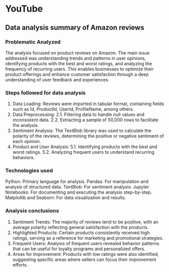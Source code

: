 # YouTube
## Data analysis summary of Amazon reviews
### Problematic Analyzed
The analysis focused on product reviews on Amazon. The main issue addressed was understanding trends and patterns in user opinions, identifying products with the best and worst ratings, and analyzing the frequency of recurring users. This enables businesses to optimize their product offerings and enhance customer satisfaction through a deep understanding of user feedback and experiences.

### Steps followed for data analysis
1. Data Loading: Reviews were imported in tabular format, containing fields such as Id, ProductId, UserId, ProfileName, among others.
2. Data Preprocessing:
2.1. Filtering data to handle null values and inconsistent data.
2.2. Extracting a sample of 50,000 rows to facilitate the analysis.
4. Sentiment Analysis: The TextBlob library was used to calculate the polarity of the reviews, determining the positive or negative sentiment of each opinion.
5. Product and User Analysis:
5.1. Identifying products with the best and worst ratings.
5.2. Analyzing frequent users to understand recurring behaviors.

### Technologies used
Python: Primary language for analysis.
Pandas: For manipulation and analysis of structured data.
TextBlob: For sentiment analysis.
Jupyter Notebooks: For documenting and executing the analysis step-by-step.
Matplotlib and Seaborn: For data visualization and results.

### Analysis conclusions
1. Sentiment Trends: The majority of reviews tend to be positive, with an average polarity reflecting general satisfaction with the products.
2. Highlighted Products: Certain products consistently received high ratings, serving as a reference for marketing and promotional strategies.
3. Frequent Users: Analysis of frequent users revealed behavior patterns that can be useful for loyalty programs and personalized offers.
4. Areas for Improvement: Products with low ratings were also identified, suggesting specific areas where sellers can focus their improvement efforts.
